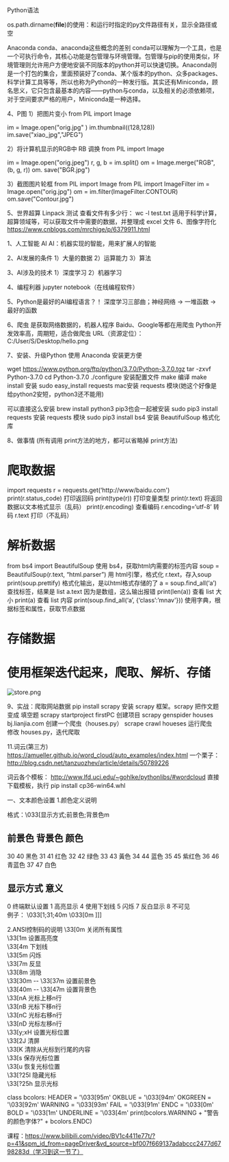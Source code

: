 Python语法

os.path.dirname(__file__)的使用：和运行时指定的py文件路径有关，显示全路径或空

Anaconda
conda、anaconda这些概念的差别
conda可以理解为一个工具，也是一个可执行命令，其核心功能是包管理与环境管理。包管理与pip的使用类似，环境管理则允许用户方便地安装不同版本的python并可以快速切换。Anaconda则是一个打包的集合，里面预装好了conda、某个版本的python、众多packages、科学计算工具等等，所以也称为Python的一种发行版。其实还有Miniconda，顾名思义，它只包含最基本的内容——python与conda，以及相关的必须依赖项，对于空间要求严格的用户，Miniconda是一种选择。


4、P图
1）把图片变小
from PIL import Image

im = Image.open("orig.jpg" )
im.thumbnail((128,128))
im.save("xiao_jpg","JPEG")

2）将计算机显示的RGB中 RB 调换
from PIL import Image

im = Image.open("orig.jpeg")
r, g, b = im.split()
om = Image.merge("RGB", (b, g, r))
om. save("BGR.jpg")

3）截图图片轮框
from PIL import Image
from PIL import ImageFilter
im = Image.open("orig.jpg")
om = im.filter(ImageFilter.CONTOUR)
om.save("Contour.jpg")

5、世界超算 Linpack 测试
查看文件有多少行： wc -l test.txt 
适用于科学计算，超算领域等，可以获取文件中需要的数据，并整理成 excel 文件
6、图像字符化
https://www.cnblogs.com/mrchige/p/6379911.html


1、人工智能 AI
AI：机器实现的智能，用来扩展人的智能 

2、AI发展的条件 
1）大量的数据 
2）运算能力 
3）算法 

3、AI涉及的技术 
1）深度学习 
2）机器学习 

4、编程利器 
jupyter notebook（在线编程软件） 

5、Python是最好的AI编程语言？！ 
深度学习三部曲；神经网络 -> 一堆函数 -> 最好的函数 

6、爬虫 
是获取网络数据的，机器人程序 
Baidu、Google等都在用爬虫 
Python开发效率高，周期短，适合做爬虫 
URL（资源定位）：C:/User/S/Desktop/hello.png 

7、安装、升级Python 
使用 Anaconda 安装更方便 

wget https://www.python.org/ftp/python/3.7.0/Python-3.7.0.tgz
tar -zxvf Python-3.7.0 
cd Python-3.7.0 
./configure    安装配置文件 
make    编译 
make install    安装 
sudo easy_install requests    mac安装 requests 模块(她这个好像是给python2安短，python3还不能用) 

可以直接这么安装
brew install python3    pip3也会一起被安装
sudo pip3 install requests    安装 requests 模块
sudo pip3 install bs4    安装 BeautifulSoup 格式化库

8、做事情
(所有调用 print方法的地方，都可以省略掉 print方法)
# 爬取数据
import requests
r = requests.get(‘http://www/baidu.com') 
print(r.status_code)    打印返回码
print(type(r))    打印变量类型
print(r.text)    将返回数据以文本格式显示（乱码）
print(r.encoding)    查看编码
r.encoding=‘utf-8’    转码
r.text    打印（不乱码）

# 解析数据
from bs4 import BeautifulSoup    使用 bs4，获取html内需要的标签内容
soup = BeautifulSoup(r.text, “html.parser”)    用 html引擎，格式化 r.text，存入soup
print(soup.prettify)    格式化输出，是以html格式存储的了
a = soup.find_all(‘a’)    查找<a>标签，结果是 list
a.text    因为是数组，这么输出报错
print(len(a))    查看 list 大小
print(a)    查看 list 内容
print(soup.find_all(‘a’, {‘class’:’mnav'}))    使用字典，根据标签和属性，获取节点数据

# 存储数据
# 使用框架迭代起来，爬取、解析、存储
![store.png](../imgs/store.png)

9、实战：爬取网站数据
pip install scrapy    安装 scrapy 框架。scrapy 把作文题变成 填空题
scrapy startproject firstPC    创建项目 
scrapy genspider houses bj.lianjia.com    创建一个爬虫（houses.py） 
scrape crawl houeses    运行爬虫  
修改 houses.py，迭代爬取


11.词云(第三方)
https://amueller.github.io/word_cloud/auto_examples/index.html
一个栗子：http://blog.csdn.net/tanzuozhev/article/details/50789226

词云各个模板： http://www.lfd.uci.edu/~gohlke/pythonlibs/#wordcloud
直接下载模板，执行 pip install cp36-win64.whl 


一、文本颜色设置
1.颜色定义说明 

格式：\033[显示方式;前景色;背景色m 
  
前景色 背景色 颜色 
--------------------------------------- 
30 40  黑色 
31 41  红色 
32 42  绿色 
33 43  黃色 
34 44  蓝色 
35 45  紫红色 
36 46  青蓝色 
37 47  白色 
  
显示方式 意义 
------------------------- 
0 终端默认设置 
1 高亮显示 
4 使用下划线 
5 闪烁 
7 反白显示 
8 不可见  
例子： 
\033[1;31;40m <!--1-高亮显示 31-前景色红色 40-背景色黑色--> 
\033[0m <!--采用终端默认设置，即取消颜色设置-->]]] 

2.ANSI控制码的说明 
\33[0m  关闭所有属性  
\33[1m  设置高亮度  
\33[4m  下划线  
\33[5m  闪烁  
\33[7m  反显  
\33[8m  消隐  
\33[30m -- \33[37m   设置前景色  
\33[40m -- \33[47m   设置背景色  
\33[nA   光标上移n行  
\33[nB   光标下移n行  
\33[nC   光标右移n行  
\33[nD   光标左移n行  
\33[y;xH  设置光标位置  
\33[2J   清屏  
\33[K    清除从光标到行尾的内容  
\33[s    保存光标位置  
\33[u    恢复光标位置  
\33[?25l   隐藏光标  
\33[?25h   显示光标 

class bcolors:
   HEADER = '\033[95m'
   OKBLUE = '\033[94m'
   OKGREEN = '\033[92m'
   WARNING = '\033[93m'
   FAIL = '\033[91m'
   ENDC = '\033[0m'
   BOLD = '\033[1m'
   UNDERLINE = '\033[4m'
print(bcolors.WARNING + "警告的颜色字体?" + bcolors.ENDC)


课程：https://www.bilibili.com/video/BV1c4411e77t/?p=41&spm_id_from=pageDriver&vd_source=bf007f669137adabccc2477d6798283d（学习到这一节了）
